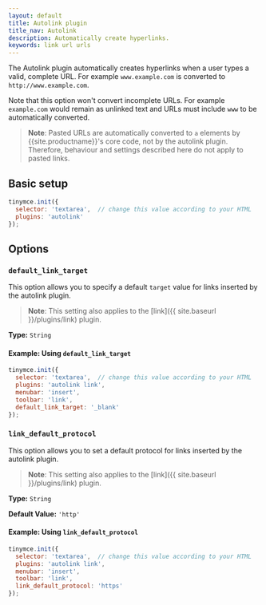 ```yaml
---
layout: default
title: Autolink plugin
title_nav: Autolink
description: Automatically create hyperlinks.
keywords: link url urls
---
```


The Autolink plugin automatically creates hyperlinks when a user types a valid, complete URL. For example `www.example.com` is converted to `http://www.example.com`.

Note that this option won't convert incomplete URLs. For example `example.com` would remain as unlinked text and URLs must include `www` to be automatically converted.

> **Note**: Pasted URLs are automatically converted to `a` elements by {{site.productname}}'s core code, not by the autolink plugin. Therefore, behaviour and settings described here do not apply to pasted links.

## Basic setup

```js
tinymce.init({
  selector: 'textarea',  // change this value according to your HTML
  plugins: 'autolink'
});
```

## Options

### `default_link_target`

This option allows you to specify a default `target` value for links inserted by the autolink plugin.

> **Note**: This setting also applies to the [link]({{ site.baseurl }}/plugins/link) plugin.

**Type:** `String`

#### Example: Using `default_link_target`

```js
tinymce.init({
  selector: 'textarea',  // change this value according to your HTML
  plugins: 'autolink link',
  menubar: 'insert',
  toolbar: 'link',
  default_link_target: '_blank'
});
```

### `link_default_protocol`

This option allows you to set a default protocol for links inserted by the autolink plugin.

> **Note**: This setting also applies to the [link]({{ site.baseurl }}/plugins/link) plugin.

**Type:** `String`

**Default Value:** `'http'`

#### Example: Using `link_default_protocol`

```js
tinymce.init({
  selector: 'textarea',  // change this value according to your HTML
  plugins: 'autolink link',
  menubar: 'insert',
  toolbar: 'link',
  link_default_protocol: 'https'
});
```